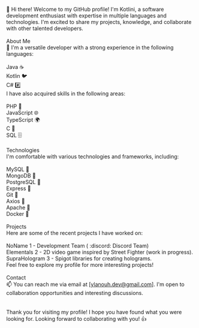 👋 Hi there! Welcome to my GitHub profile! I'm Kotlini, a software development enthusiast with expertise in multiple languages and technologies. I'm excited to share my projects, knowledge, and collaborate with other talented developers.<br>
<br>
About Me<br>
🌱 I'm a versatile developer with a strong experience in the following languages:<br>
<br>
Java ☕️<br>
Kotlin 🐦<br>
C# #️⃣<br>
I have also acquired skills in the following areas:<br>
<br>
PHP 🐘<br>
JavaScript 🌐<br>
TypeScript 🌍<br>
C 📝<br>
SQL 🗄️<br>
<br>
Technologies<br>
I'm comfortable with various technologies and frameworks, including:<br>
<br>
MySQL 🐬<br>
MongoDB 🍃<br>
PostgreSQL 🐘<br>
Express 🚂<br>
Git 🌳<br>
Axios 📡<br>
Apache 🚀<br>
Docker 🐳<br>
<br>
Projects<br>
Here are some of the recent projects I have worked on:<br>
<br>
NoName 1 - Development Team ( :discord: Discord Team)<br>
Elementals 2 - 2D video game inspired by Street Fighter (work in progress).<br>
SupraHologram 3 - Spigot libraries for creating holograms.<br>
Feel free to explore my profile for more interesting projects!<br>
<br>
Contact<br>
📫 You can reach me via email at [ylanouh.dev@gmail.com]. I'm open to collaboration opportunities and interesting discussions.<br><br>
<br>
Thank you for visiting my profile! I hope you have found what you were looking for. Looking forward to collaborating with you! 👍<br>
